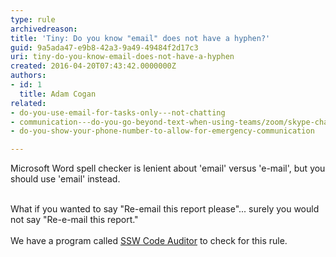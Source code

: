 ```yaml
---
type: rule
archivedreason: 
title: 'Tiny: Do you know "email" does not have a hyphen?'
guid: 9a5ada47-e9b8-42a3-9a49-49484f2d17c3
uri: tiny-do-you-know-email-does-not-have-a-hyphen
created: 2016-04-20T07:43:42.0000000Z
authors:
- id: 1
  title: Adam Cogan
related:
- do-you-use-email-for-tasks-only---not-chatting
- communication---do-you-go-beyond-text-when-using-teams/zoom/skype-chat
- do-you-show-your-phone-number-to-allow-for-emergency-communication

---
```



​​Microsoft Word spell checker is lenient about 'email' versus 'e-mail', but you should use 'email' instead.<div><br>What if you wanted to say &quot;Re-email this report please&quot;... surely you would not say &quot;Re-e-mail this report.&quot;</div><div><br>We have a program called&#160;<a href="https&#58;//www.ssw.com.au/ssw/CodeAuditor/Rules.aspx#Email">SSW Code Auditor​</a>&#160;to check for this rule.</div>
<br><excerpt class='endintro'></excerpt><br>



